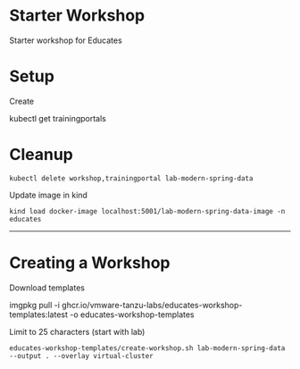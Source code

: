 Starter Workshop
================

Starter workshop for Educates

# Setup


Create

kubectl get trainingportals


# Cleanup


```shell
kubectl delete workshop,trainingportal lab-modern-spring-data

```


Update image in kind


```shell
kind load docker-image localhost:5001/lab-modern-spring-data-image -n educates
```

---------------------

# Creating a Workshop


Download templates

imgpkg pull -i ghcr.io/vmware-tanzu-labs/educates-workshop-templates:latest -o educates-workshop-templates

Limit to 25 characters (start with lab)

```shell
educates-workshop-templates/create-workshop.sh lab-modern-spring-data --output . --overlay virtual-cluster
```

